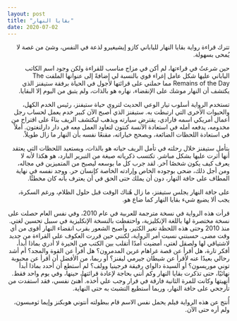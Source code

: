 ```yaml
---
layout: post
title: "بقايا النهار"
date: 2020-07-02
---
```


<div dir="rtl">

تترك قراءة رواية بقايا النهار للياباني كازو إيشيغيرو لذعة في النفس، وشئ من غصة لا يُمحى بسهولة.

حين شرعتُ في قراءتها، لم أكن في مزاج مناسب للقراءة ولكن وجود اسم الكاتب الياباني عليها شكل عامل إغراء قوي بالنسبة لي إضافةً إلى عنوانها الملفت The Remains of the Day  مما حملني على قرائتها لأجول في الحياة برفقة ستيفنز الذي يكتشف أن النهار موشك على الإنقضاء، نهاره هو بالذات، ولم يتبق من اليوم إلا البقايا.

تستخدم الرواية أسلوب تيار الوعي الحديث لتروي حياة ستيفنز، رئيس الخدم الكهل، والحيوات الأخرى التي ارتبطت به. ستيفنز الذي أصبح الآن كبير خدم يعمل لحساب رجل أعمال أمريكي اسمه فارادي، يقترض سيارته ويذهب ليكتشف الريف بناءً على اقتراح من مخدومه، يدفعه أمله في استعادة الآنسة كنتون لتعاود العمل معه في دار دارلنغتون. أملاً في استعادة اللحظات الضائعة، ويصحح خياراته، مقنعًا نفسه بأن النهار ما زال طويلاً.

يتأمل ستيفنز خلال رحلته في تأمل الريف حياته هو بالذات، ويستعيد اللحظات التي يعتقد أنها أثرت عليها بشكل مباشر. تكتسب ذكرياته صيغة من التبرير البارد، هو هكذا لأنه لا يعرف كيف يكون شخصًا آخر. لقد جرب كل ما بوسعه ليصبح من المتميزين في مجاله، ومن أجل ذلك، ضحى بوجوده الخاص وإرادته الخاصة كإنسان حر. ووجد نفسه في نهاية المطاف على حافة النهار، دون أن يملك حتى الحق في أن يعترف بأنه كان مخطئًا.

على حافة النهار يجلس ستيفنز، ما زال هُناك الوقت قبل حلول الظلام، ورغم السكرة، يجب ألا يضيع شيء بقايا النهار كما ضاع هو.

قرأت هذه الرواية في نسخة مترجمة للعربية في عام 2010، وفي نفس العام حصلت على نسخة مختصرة لها باللغة الإنكليزية، واحتفظت بالنسخة الإنكليزية في سبيل تحسين لغتي. منذ 2010 وحتى هذه اللحظة تغير الكثير، وأصبح الشعور بقرب انقضاء النهار أقوى من أي وقت مضى. حسبتني نسيت أمر الرواية، لكنني حين قررت العكوف على القراءة من جديد لاشتياقي لها ولصقل لغتي، أمضيت أمدًا أتقلب بين الكتب من الحيرة لا أدري بماذا أبدأ، أفكر تارة، هل أقرأ عن قصة غراهام غرين المدمرون؟ هل أقرأ عن القوة والمجد؟ أم أشد رحالي بعيدًا عنه لأقرأ عن شيطان جيرمي ليفنز؟ أو ربما، من الأفضل أن أقرأ عن محبوبة توني موريسون؟ أو السيدة دالواي رفيقة فرجينيا وولف؟ لم أستطع أن أحدد بماذا أبدأ نهائيًا، حتى تذكرت بقايا النهار وكم أنني بحاجة لإعادة قرائتها، حينها، وفي يوم واحد فقط. أنهيتها وكانت للمرة الثانية فارقة في قرار وجب علي أخذه. أُهنئ نفسي، فقد استفدت من تأرجحي على حافة النهار، وربما أستطيع التشبث به حتى النهاية.

أُنتج عن هذه الرواية فيلم يحمل نفس الاسم قام ببطولته أنتوني هوبكنز وإيما ثومبسون، ولم أره حتى الآن.

</div>
